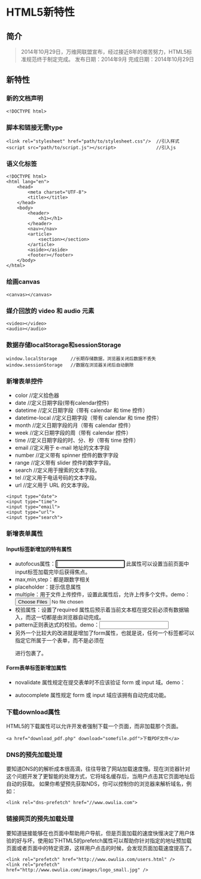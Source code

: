 
# HTML5新特性

## 简介

> 2014年10月29日，万维网联盟宣布，经过接近8年的艰苦努力，HTML5标准规范终于制定完成。
> 发布日期：2014年9月
> 完成日期：2014年10月29日

## 新特性

### 新的文档声明

```
<!DOCTYPE html>
```

### 脚本和链接无需type

```
<link rel="stylesheet" href="path/to/stylesheet.css"/>  //引入样式
<script src="path/to/script.js"></script>               //引入js
```

### 语义化标签

``` 
<!DOCTYPE html>
<html lang="en">
    <head>
        <meta charset="UTF-8">
        <title></title>
    </head>
    <body>
        <header>
            <h1></h1>
        </header>
        <nav></nav>
        <article>
            <section></section>
        </article>
        <aside></aside>
        <footer></footer>
    </body>
</html>
```

### 绘画canvas

``` 
<canvas></canvas>
```
   
### 媒介回放的 video 和 audio 元素

``` 
<video></video>
<audio></audio>
```

    
### 数据存储localStorage和sessionStorage

``` 
window.localStorage     //长期存储数据，浏览器关闭后数据不丢失
window.sessionStorage   //数据在浏览器关闭后自动删除
```

### 新增表单控件
    
+ color               //定义拾色器
+ date                //定义日期字段(带有calendar控件)
+ datetime            //定义日期字段（带有 calendar 和 time 控件）
+ datetime-local      //定义日期字段（带有 calendar 和 time 控件）
+ month               //定义日期字段的月（带有 calendar 控件）
+ week                //定义日期字段的周（带有 calendar 控件）
+ time                //定义日期字段的时、分、秒（带有 time 控件）
+ email               //定义用于 e-mail 地址的文本字段
+ number              //定义带有 spinner 控件的数字字段
+ range               //定义带有 slider 控件的数字字段。
+ search              //定义用于搜索的文本字段。
+ tel                 //定义用于电话号码的文本字段。
+ url                 //定义用于 URL 的文本字段。
    
``` 
<input type="date">
<input type="time">
<input type="email">
<input type="url">
<input type="search">
```

### 新增表单属性

#### Input标签新增加的特有属性

+ autofocus属性：<input type="text" autofocus="autofocus"/>  此属性可以设置当前页面中input标签加载完毕后获得焦点。
+ max,min,step：都是跟数字相关
+ placeholder：提示信息属性
+ multiple：用于文件上传控件，设置此属性后，允许上传多个文件。demo：<input type="file" multiple="multiple" name="fileDemo" id="fileDemo" />
+ 校验属性：设置了required 属性后预示着当前文本框在提交前必须有数据输入，而这一切都是由浏览器自动完成。
+ pattern正则表达式的校验。demo：<input type="email" pattern="[^ @]*@[^ @]*" value="">
+ 另外一个比较大的改进就是增加了form属性，也就是说，任何一个标签都可以指定它所属于一个表单，而不是必须在<form></form>进行包裹了。
    
#### Form表单标签新增加属性

+ novalidate 属性规定在提交表单时不应该验证 form 或 input 域。demo：<form action="" method="POST" novalidate="true"></form>
+ autocomplete 属性规定 form 或 input 域应该拥有自动完成功能。

### 下载download属性

HTML5的下载属性可以允许开发者强制下载一个页面，而非加载那个页面。

```
<a href="download_pdf.php" download="somefile.pdf">下载PDF文件</a>
```

### DNS的预先加载处理

要知道DNS的的解析成本很高滴，往往导致了网站加载速度慢。现在浏览器针对这个问题开发了更智能的处理方式，它将域名缓存后，当用户点击其它页面地址后自动的获取。
如果你希望预先获取NDS，你可以控制你的浏览器来解析域名，例如：

``` 
<link rel="dns-prefetch" href="//www.owulia.com">
```

### 链接网页的预先加载处理

要知道链接能够在也页面中帮助用户导航，但是页面加载的速度快慢决定了用户体验的好与坏，使用如下HTML5的prefetch属性可以帮助你针对指定的地址预加载页面或者页面中的特定资源，这样用户点击的时候，会发现页面加载速度提高了。

``` 
<link rel="prefetch" href="http://www.owulia.com/users.html" />
<link rel="prefetch" href="http://www.owulia.com/images/logo_small.jpg" />
```

